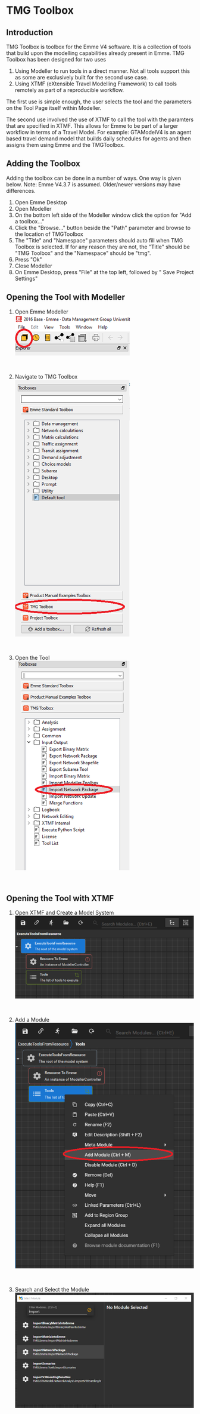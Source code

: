 # TMG Toolbox
## Introduction
TMG Toolbox is toolbox for the Emme V4 software. It is a collection of tools that build upon the modelling capabilities already present in Emme. TMG Toolbox has been designed for two uses

 1. Using Modeller to run tools in a direct manner. Not all tools support this as some are exclusively built for the second use case.
 2. Using XTMF (eXtensible Travel Modelling Framework) to call tools remotely as part of a reproducible workflow.

The first use is simple enough, the user selects the tool and the parameters on the Tool Page itself within Modeller.

The second use involved the use of XTMF to call the tool with the paramters that are specified in XTMF. This allows for Emme to be part of a larger workflow in terms of a Travel Model. For example: GTAModelV4 is an agent based travel demand model that builds daily schedules for agents and then assigns them using Emme and the TMGToolbox.

## Adding the Toolbox

Adding the toolbox can be done in a number of ways. One way is given below. Note: Emme V4.3.7 is assumed. Older/newer versions may have differences. 
1. Open Emme Desktop
2. Open Modeller
3. On the bottom left side of the Modeller window click the option for "Add a toolbox..."
4. Click the "Browse..." button beside the "Path" parameter and browse to the location of TMGToolbox
5. The "Title" and "Namespace" parameters should auto fill when TMG Toolbox is selected. If for any reason they are not, the "Title" should be "TMG Toolbox" and the "Namespace" should be "tmg".
6. Press "Ok"
7. Close Modeller
8. On Emme Desktop, press "File" at the top left, followed by " Save Project Settings"

## Opening the Tool with Modeller

1. Open Emme Modeller<br />
![alt text](images/Find_tool_step_1.png "Open Emme Modeller")
<br />

2. Navigate to TMG Toolbox<br />
![alt text](images/Find_tool_step_2.png "Navigate to TMG Toolbox")
<br />

3. Open the Tool<br />
![alt text](images/Find_tool_step_3.png "Open Import Network Package tool")
<br />


## Opening the Tool with XTMF

1. Open XTMF and Create a Model System<br />
![alt text](images/xtmf_new_model_system.png "Create a Model System in XTMF")
<br />

2. Add a Module<br />
![alt text](images/xtmf_add_module.png "Add a Module to Tools")
<br />

3. Search and Select the Module<br />
![alt text](images/xtmf_import_network_package.png "Search and Select the Module")